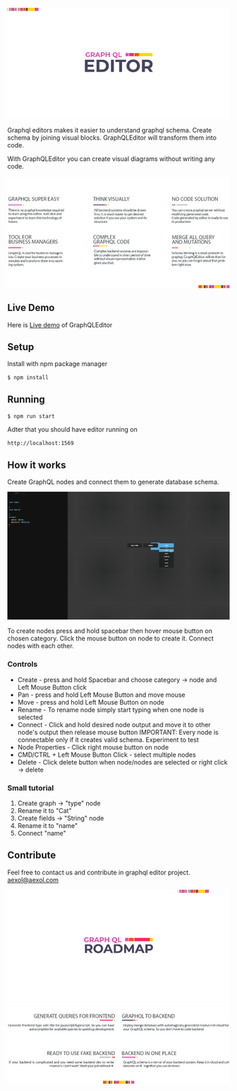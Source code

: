 ![](assets/GraphQL_header.jpg)

Graphql editors makes it easier to understand graphql schema. Create schema by joining visual blocks. GraphQLEditor will transform them into code.

With GraphQLEditor you can create visual diagrams without writing any code. 

![](assets/GraphQL_features.jpg)

## Live Demo

Here is [Live demo](https://demo.graphqleditor.com) of GraphQLEditor 

## Setup

Install with npm package manager

```
$ npm install
```

## Running

```
$ npm run start
```

Adter that you should have editor running on 
```
http://localhost:1569
```


## How it works

Create GraphQL nodes and connect them to generate database schema.

![](giflq.gif)

To create nodes press and hold spacebar then hover mouse button on chosen category. Click the mouse button on node to create it. Connect nodes with each other.

### Controls

- Create - press and hold Spacebar and choose category -> node and Left Mouse Button click
- Pan - press and hold Left Mouse Button and move mouse
- Move - press and hold Left Mouse Button on node
- Rename - To rename node simply start typing when one node is selected
- Connect - Click and hold desired node output and move it to other node's output then release mouse button
  IMPORTANT: Every node is connectable only if it creates valid schema. Experiment to test
- Node Properties - Click right mouse button on node
- CMD/CTRL + Left Mouse Button Click - select multiple nodes
- Delete - Click delete button when node/nodes are selected or right click -> delete

### Small tutorial

1. Create graph -> "type" node
2. Rename it to "Cat"
3. Create fields -> "String" node
4. Rename it to "name"
5. Connect "name"


## Contribute

Feel free to contact us and contribute in graphql editor project. aexol@aexol.com

![](assets/roadmap_graphql_header.jpg)
![](assets/roadmap_graphql_features.jpg)